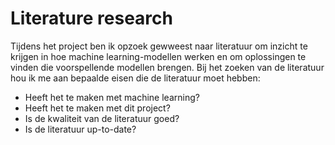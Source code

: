 # Literature research

Tijdens het project ben ik opzoek gewweest naar literatuur om inzicht te krijgen in hoe machine learning-modellen werken en om oplossingen te vinden die voorspellende modellen brengen. Bij het zoeken van de literatuur hou ik me aan bepaalde eisen die de literatuur moet hebben: 

- Heeft het te maken met machine learning? 
- Heeft het te maken met dit project? 
- Is de kwaliteit van de literatuur goed? 
- Is de literatuur up-to-date?
